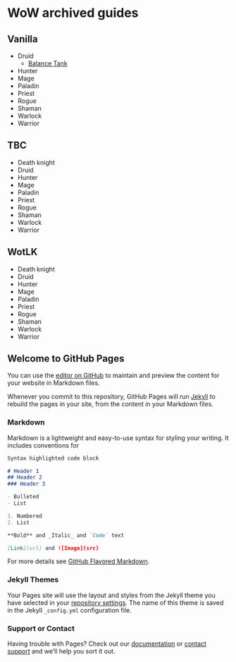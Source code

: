 # WoW archived guides

## Vanilla

- Druid 
  - [Balance Tank](BalanceTank.md) 
- Hunter
- Mage
- Paladin
- Priest
- Rogue
- Shaman
- Warlock 
- Warrior

## TBC

- Death knight
- Druid 
- Hunter
- Mage
- Paladin
- Priest
- Rogue
- Shaman
- Warlock 
- Warrior

## WotLK

- Death knight
- Druid 
- Hunter
- Mage
- Paladin
- Priest
- Rogue
- Shaman
- Warlock 
- Warrior








## Welcome to GitHub Pages

You can use the [editor on GitHub](https://github.com/Kodgo/kodgo.github.io/edit/main/index.md) to maintain and preview the content for your website in Markdown files.

Whenever you commit to this repository, GitHub Pages will run [Jekyll](https://jekyllrb.com/) to rebuild the pages in your site, from the content in your Markdown files.

### Markdown

Markdown is a lightweight and easy-to-use syntax for styling your writing. It includes conventions for

```markdown
Syntax highlighted code block

# Header 1
## Header 2
### Header 3

- Bulleted
- List

1. Numbered
2. List

**Bold** and _Italic_ and `Code` text

[Link](url) and ![Image](src)
```

For more details see [GitHub Flavored Markdown](https://guides.github.com/features/mastering-markdown/).

### Jekyll Themes

Your Pages site will use the layout and styles from the Jekyll theme you have selected in your [repository settings](https://github.com/Kodgo/kodgo.github.io/settings). The name of this theme is saved in the Jekyll `_config.yml` configuration file.

### Support or Contact

Having trouble with Pages? Check out our [documentation](https://docs.github.com/categories/github-pages-basics/) or [contact support](https://github.com/contact) and we’ll help you sort it out.
